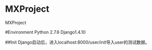 MXProject
=========

MXProject

#Environment
Python 2.7.6
Django1.4.10


##Init
Django启动后，进入localhost:8000/user/init导入user的测试数据。
